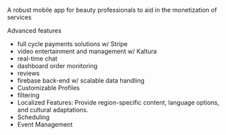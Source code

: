 A robust mobile app for beauty professionals to aid in the monetization of services 

Advanced features 
- full cycle payments solutions w/ Stripe
- video entertainment and management w/ Kaltura
- real-time chat
- dashboard order monitoring
- reviews
- firebase back-end w/ scalable data handling
- Customizable Profiles
- filtering
- Localized Features: Provide region-specific content, language options, and cultural adaptations.
- Scheduling
- Event Management
